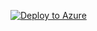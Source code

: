[![Deploy to Azure](https://aka.ms/deploytoazurebutton)](https://portal.azure.com/#create/Microsoft.Template/uri/https%3A%2F%2Fraw.githubusercontent.com%2FStephvan%2FDNS%2Fmain%2FAzureTeam%2FManagement_group%2FironManagementGroup.json)
